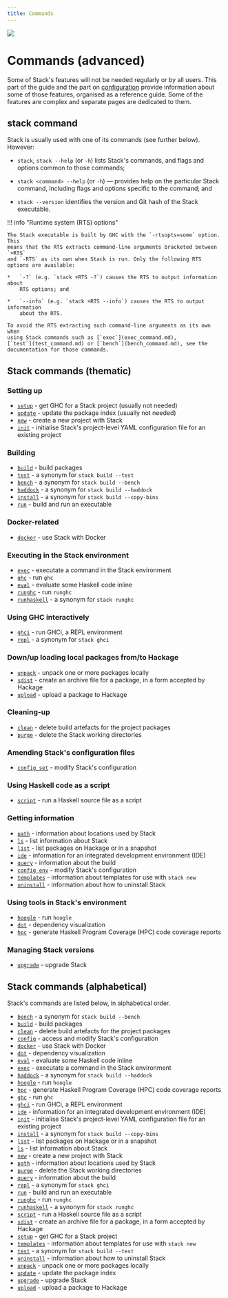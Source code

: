 ```yaml
---
title: Commands
---
```

<div class="hidden-warning"><a href="https://docs.haskellstack.org/"><img src="https://cdn.jsdelivr.net/gh/commercialhaskell/stack/doc/img/hidden-warning.svg"></a></div>

# Commands (advanced)

Some of Stack's features will not be needed regularly or by all users. This part
of the guide and the part on [configuration](../configure/index.md) provide
information about some of those features, organised as a reference guide. Some
of the features are complex and separate pages are dedicated to them.

## stack command

Stack is usually used with one of its commands (see further below). However:

* `stack`, `stack --help` (or `-h`) lists Stack's commands, and flags and
  options common to those commands;

* `stack <command> --help` (or `-h`) — provides help on the particular Stack
  command, including flags and options specific to the command; and

* `stack --version` identifies the version and Git hash of the Stack executable.

!!! info "Runtime system (RTS) options"

    The Stack executable is built by GHC with the `-rtsopts=some` option. This
    means that the RTS extracts command-line arguments bracketed between `+RTS`
    and `-RTS` as its own when Stack is run. Only the following RTS
    options are available:

    *   `-?` (e.g. `stack +RTS -?`) causes the RTS to output information about
        RTS options; and

    *   `--info` (e.g. `stack +RTS --info`) causes the RTS to output information
        about the RTS.

    To avoid the RTS extracting such command-line arguments as its own when
    using Stack commands such as [`exec`](exec_command.md),
    [`test`](test_command.md) or [`bench`](bench_command.md), see the
    documentation for those commands.

## Stack commands (thematic)

### Setting up

* [`setup`](setup_command.md) - get GHC for a Stack project (usually not needed)
* [`update`](update_command.md) - update the package index (usually not needed)
* [`new`](new_command.md) - create a new project with Stack
* [`init`](init_command.md) - initialise Stack's project-level YAML
  configuration file for an existing project

### Building

* [`build`](build_command.md) - build packages
* [`test`](build_command.md) - a synonym for `stack build --test`
* [`bench`](build_command.md) - a synonym for `stack build --bench`
* [`haddock`](build_command.md) - a synonym for `stack build --haddock`
* [`install`](build_command.md) - a synonym for `stack build --copy-bins`
* [`run`](run_command.md) - build and run an executable

### Docker-related

* [`docker`](docker_command.md) - use Stack with Docker

### Executing in the Stack environment

* [`exec`](exec_command.md) - executate a command in the Stack environment
* [`ghc`](ghc_command.md) - run `ghc`
* [`eval`](eval_command.md) - evaluate some Haskell code inline
* [`runghc`](runghc_command.md) - run `runghc`
* [`runhaskell`](runghc_command.md) - a synonym for `stack runghc`

### Using GHC interactively

* [`ghci`](ghci_command.md) - run GHCi, a REPL environment
* [`repl`](ghci_command.md) - a synonym for `stack ghci`

### Down/up loading local packages from/to Hackage

* [`unpack`](unpack_command.md) - unpack one or more packages locally
* [`sdist`](sdist_command.md) - create an archive file for a package, in a form
  accepted by Hackage
* [`upload`](upload_command.md) - upload a package to Hackage

### Cleaning-up

* [`clean`](clean_command.md) - delete build artefacts for the project packages
* [`purge`](purge_command.md) - delete the Stack working directories

### Amending Stack's configuration files

* [`config set`](config_command.md) - modify Stack's configuration

### Using Haskell code as a script
* [`script`](script_command.md) - run a Haskell source file as a script

### Getting information

* [`path`](path_command.md) - information about locations used by Stack
* [`ls`](ls_command.md) - list information about Stack
* [`list`](list_command.md) - list packages on Hackage or in a snapshot
* [`ide`](ide_command.md) - information for an integrated development
  environment (IDE)
* [`query`](query_command.md) - information about the build
* [`config env`](config_command.md) - modify Stack's configuration
* [`templates`](templates_command.md) - information about templates for use with
  `stack new`
* [`uninstall`](uninstall_command.md) - information about how to uninstall Stack

### Using tools in Stack's environment

* [`hoogle`](hoogle_command.md) - run `hoogle`
* [`dot`](dot_command.md) - dependency visualization
* [`hpc`](hpc_command.md) - generate Haskell Program Coverage (HPC) code
  coverage reports

### Managing Stack versions

* [`upgrade`](upgrade_command.md) - upgrade Stack

## Stack commands (alphabetical)

Stack's commands are listed below, in alphabetical order.

* [`bench`](build_command.md) - a synonym for `stack build --bench`
* [`build`](build_command.md) - build packages
* [`clean`](clean_command.md) - delete build artefacts for the project packages
* [`config`](config_command.md) - access and modify Stack's configuration
* [`docker`](docker_command.md) - use Stack with Docker
* [`dot`](dot_command.md) - dependency visualization
* [`eval`](eval_command.md) - evaluate some Haskell code inline
* [`exec`](exec_command.md) - executate a command in the Stack environment
* [`haddock`](build_command.md) - a synonym for `stack build --haddock`
* [`hoogle`](hoogle_command.md) - run `hoogle`
* [`hpc`](hpc_command.md) - generate Haskell Program Coverage (HPC) code
  coverage reports
* [`ghc`](ghc_command.md) - run `ghc`
* [`ghci`](ghci_command.md) - run GHCi, a REPL environment
* [`ide`](ide_command.md) - information for an integrated development
  environment (IDE)
* [`init`](init_command.md) - initialise Stack's project-level YAML
  configuration file for an existing project
* [`install`](build_command.md) - a synonym for `stack build --copy-bins`
* [`list`](list_command.md) - list packages on Hackage or in a snapshot
* [`ls`](ls_command.md) - list information about Stack
* [`new`](new_command.md) - create a new project with Stack
* [`path`](path_command.md) - information about locations used by Stack
* [`purge`](purge_command.md) - delete the Stack working directories
* [`query`](query_command.md) - information about the build
* [`repl`](ghci_command.md) - a synonym for `stack ghci`
* [`run`](run_command.md) - build and run an executable
* [`runghc`](runghc_command.md) - run `runghc`
* [`runhaskell`](runghc_command.md) - a synonym for `stack runghc`
* [`script`](script_command.md) - run a Haskell source file as a script
* [`sdist`](sdist_command.md) - create an archive file for a package, in a form
  accepted by Hackage
* [`setup`](setup_command.md) - get GHC for a Stack project
* [`templates`](templates_command.md) - information about templates for use with
  `stack new`
* [`test`](build_command.md) - a synonym for `stack build --test`
* [`uninstall`](uninstall_command.md) - information about how to uninstall Stack
* [`unpack`](unpack_command.md) - unpack one or more packages locally
* [`update`](update_command.md) - update the package index
* [`upgrade`](upgrade_command.md) - upgrade Stack
* [`upload`](upload_command.md) - upload a package to Hackage
